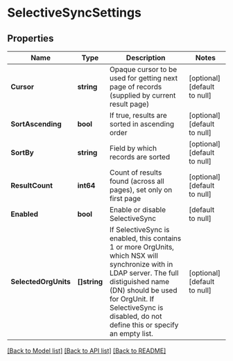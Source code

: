 # SelectiveSyncSettings

## Properties
Name | Type | Description | Notes
------------ | ------------- | ------------- | -------------
**Cursor** | **string** | Opaque cursor to be used for getting next page of records (supplied by current result page) | [optional] [default to null]
**SortAscending** | **bool** | If true, results are sorted in ascending order | [optional] [default to null]
**SortBy** | **string** | Field by which records are sorted | [optional] [default to null]
**ResultCount** | **int64** | Count of results found (across all pages), set only on first page | [optional] [default to null]
**Enabled** | **bool** | Enable or disable SelectiveSync | [default to null]
**SelectedOrgUnits** | **[]string** | If SelectiveSync is enabled, this contains 1 or more OrgUnits, which NSX will synchronize with in LDAP server. The full distiguished name (DN) should be used for OrgUnit. If SelectiveSync is disabled, do not define this or specify an empty list.  | [optional] [default to null]

[[Back to Model list]](../README.md#documentation-for-models) [[Back to API list]](../README.md#documentation-for-api-endpoints) [[Back to README]](../README.md)

